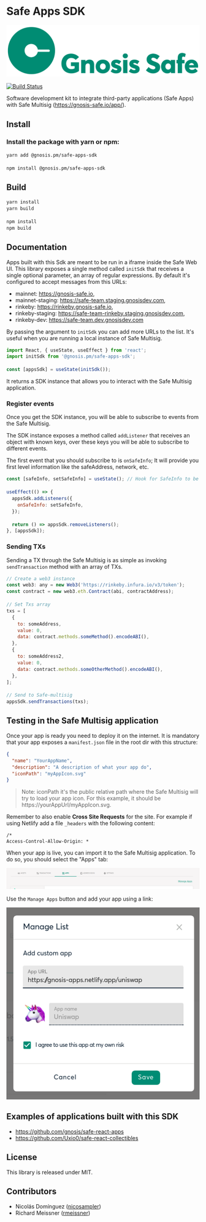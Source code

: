 # Safe Apps SDK

[![Logo](https://raw.githubusercontent.com/gnosis/safe-apps-sdk/master/assets/logo.png)](https://gnosis.pm/)

[![Build Status](https://travis-ci.org/gnosis/safe-apps-sdk.svg?branch=master)](https://travis-ci.org/gnosis/pm-contracts)

Software development kit to integrate third-party applications (Safe Apps) with Safe Multisig (https://gnosis-safe.io/app/).

## Install

### Install the package with yarn or npm:

```bash
yarn add @gnosis.pm/safe-apps-sdk

npm install @gnosis.pm/safe-apps-sdk
```

## Build

```bash
yarn install
yarn build

npm install
npm build
```

## Documentation

Apps built with this Sdk are meant to be run in a iframe inside the Safe Web UI.
This library exposes a single method called `initSdk` that receives a single optional parameter, an array of regular expressions. By default it's configured to accept messages from this URLs:

- mainnet: https://gnosis-safe.io,
- mainnet-staging: https://safe-team.staging.gnosisdev.com,
- rinkeby: https://rinkeby.gnosis-safe.io,
- rinkeby-staging: https://safe-team-rinkeby.staging.gnosisdev.com,
- rinkeby-dev: https://safe-team.dev.gnosisdev.com

By passing the argument to `initSdk` you can add more URLs to the list. It's useful when you are running a local instance of Safe Multisig.

```js
import React, { useState, useEffect } from 'react';
import initSdk from '@gnosis.pm/safe-apps-sdk';

const [appsSdk] = useState(initSdk());
```

It returns a SDK instance that allows you to interact with the Safe Multisig application.

### Register events

Once you get the SDK instance, you will be able to subscribe to events from the Safe Multisig.

The SDK instance exposes a method called `addListener` that receives an object with known keys, over these keys you will be able to subscribe to different events.

The first event that you should subscribe to is `onSafeInfo`; It will provide you first level information like the safeAddress, network, etc.

```js
const [safeInfo, setSafeInfo] = useState(); // Hook for SafeInfo to be stored

useEffect(() => {
  appsSdk.addListeners({
    onSafeInfo: setSafeInfo,
  });

  return () => appsSdk.removeListeners();
}, [appsSdk]);
```

### Sending TXs

Sending a TX through the Safe Multisig is as simple as invoking `sendTransaction` method with an array of TXs.

```js
// Create a web3 instance
const web3: any = new Web3('https://rinkeby.infura.io/v3/token');
const contract = new web3.eth.Contract(abi, contractAddress);

// Set Txs array
txs = [
  {
    to: someAddress,
    value: 0,
    data: contract.methods.someMethod().encodeABI(),
  },
  {
    to: someAddress2,
    value: 0,
    data: contract.methods.someOtherMethod().encodeABI(),
  },
];

// Send to Safe-multisig
appsSdk.sendTransactions(txs);
```

## Testing in the Safe Multisig application

Once your app is ready you need to deploy it on the internet. It is mandatory that your app exposes a `manifest.json` file in the root dir with this structure:

```json
{
  "name": "YourAppName",
  "description": "A description of what your app do",
  "iconPath": "myAppIcon.svg"
}
```

> Note: iconPath it's the public relative path where the Safe Multisig will try to load your app icon. For this example, it should be https://yourAppUrl/myAppIcon.svg.

Remember to also enable **Cross Site Requests** for the site. For example if using Netlify add a file `_headers` with the following content:

```
/*
Access-Control-Allow-Origin: *
```

When your app is live, you can import it to the Safe Multisig application. To do so, you should select the "Apps" tab:

![alt text][safeappstab]

[safeappstab]: https://raw.githubusercontent.com/gnosis/safe-apps-sdk/master/assets/safe-tab-apps.png 'Safe Multisig: Apps tab'

Use the `Manage Apps` button and add your app using a link:

![alt text][safeaddapp]

[safeaddapp]: https://raw.githubusercontent.com/gnosis/safe-apps-sdk/master/assets/third-pary-app-modal.png 'Safe Multisig: Add Safe App'

## Examples of applications built with this SDK

- https://github.com/gnosis/safe-react-apps
- https://github.com/Uxio0/safe-react-collectibles

## License

This library is released under MIT.

## Contributors

- Nicolás Domínguez ([nicosampler](https://github.com/nicosampler))
- Richard Meissner ([rmeissner](https://github.com/rmeissner))
